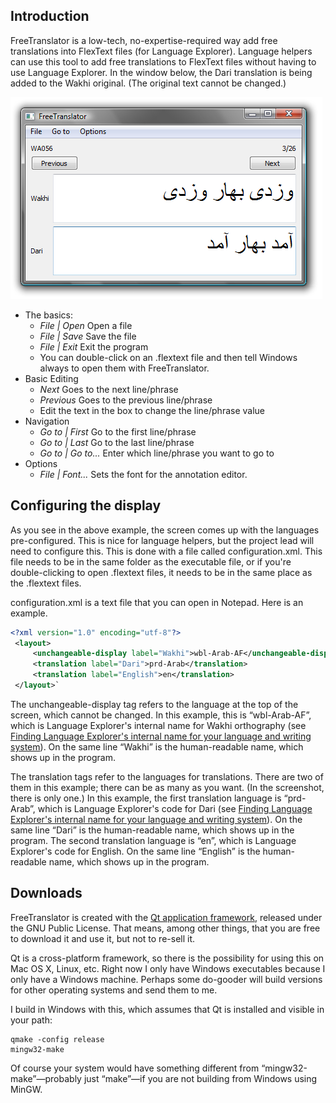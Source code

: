 Introduction
------------

FreeTranslator is a low-tech, no-expertise-required way add free translations into FlexText files (for Language Explorer). Language helpers can use this tool to add free translations to FlexText files without having to use Language Explorer. In the window below, the Dari translation is being added to the Wakhi original. (The original text cannot be changed.)

![Screenshot of FreeTranslator](freetranslator-screenshot.png)

*   The basics:
    *   _File | Open_ Open a file
    *   _File | Save_ Save the file
    *   _File | Exit_ Exit the program
    *   You can double-click on an .flextext file and then tell Windows always to open them with FreeTranslator.
*   Basic Editing
    *   _Next_ Goes to the next line/phrase
    *   _Previous_ Goes to the previous line/phrase
    *   Edit the text in the box to change the line/phrase value
*   Navigation
    *   _Go to | First_ Go to the first line/phrase
    *   _Go to | Last_ Go to the last line/phrase
    *   _Go to | Go to..._ Enter which line/phrase you want to go to
*   Options
    *   _File | Font..._ Sets the font for the annotation editor.

Configuring the display
-----------------------

As you see in the above example, the screen comes up with the languages pre-configured. This is nice for language helpers, but the project lead will need to configure this. This is done with a file called configuration.xml. This file needs to be in the same folder as the executable file, or if you're double-clicking to open .flextext files, it needs to be in the same place as the .flextext files.

configuration.xml is a text file that you can open in Notepad. Here is an example.

```xml
<?xml version="1.0" encoding="utf-8"?>
 <layout>
     <unchangeable-display label="Wakhi">wbl-Arab-AF</unchangeable-display>
     <translation label="Dari">prd-Arab</translation>
     <translation label="English">en</translation>
 </layout>`
```

The unchangeable-display tag refers to the language at the top of the screen, which cannot be changed. In this example, this is “wbl-Arab-AF”, which is Language Explorer's internal name for Wakhi orthography (see [Finding Language Explorer's internal name for your language and writing system](https://adambaker.org/wakhi/finding-internal-name)). On the same line “Wakhi” is the human-readable name, which shows up in the program.

The translation tags refer to the languages for translations. There are two of them in this example; there can be as many as you want. (In the screenshot, there is only one.) In this example, the first translation language is “prd-Arab”, which is Language Explorer's code for Dari (see [Finding Language Explorer's internal name for your language and writing system](https://adambaker.org/wakhi/finding-internal-name)). On the same line “Dari” is the human-readable name, which shows up in the program. The second translation language is “en”, which is Language Explorer's code for English. On the same line “English” is the human-readable name, which shows up in the program.

Downloads
---------

FreeTranslator is created with the [Qt application framework](https://www.qt.io/), released under the GNU Public License. That means, among other things, that you are free to download it and use it, but not to re-sell it.

Qt is a cross-platform framework, so there is the possibility for using this on Mac OS X, Linux, etc. Right now I only have Windows executables because I only have a Windows machine. Perhaps some do-gooder will build versions for other operating systems and send them to me.

I build in Windows with this, which assumes that Qt is installed and visible in your path:

```
qmake -config release
mingw32-make
```

Of course your system would have something different from “mingw32-make”—probably just “make”—if you are not building from Windows using MinGW.
